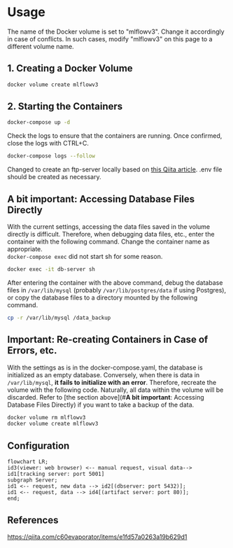 # Usage

The name of the Docker volume is set to "mlflowv3". Change it accordingly in case of conflicts. In such cases, modify "mlflowv3" on this page to a different volume name.

## 1. Creating a Docker Volume

```sh
docker volume create mlflowv3
```

## 2. Starting the Containers

```sh
docker-compose up -d
```

Check the logs to ensure that the containers are running. Once confirmed, close the logs with CTRL+C.

```sh
docker-compose logs --follow
```

Changed to create an ftp-server locally based on [this Qiita article](https://qiita.com/c60evaporator/items/e1fd57a0263a19b629d1#%E3%82%B7%E3%83%8A%E3%83%AA%E3%82%AA4-mlflow-with-remote-tracking-server-backend-and-artifact-stores). .env file should be created as necessary.

## **A bit important**: Accessing Database Files Directly

With the current settings, accessing the data files saved in the volume directly is difficult. Therefore, when debugging data files, etc., enter the container with the following command. Change the container name as appropriate. \
`docker-compose exec` did not start sh for some reason.

```sh
docker exec -it db-server sh
```

After entering the container with the above command, debug the database files in `/var/lib/mysql` (probably `/var/lib/postgres/data` if using Postgres), or copy the database files to a directory mounted by the following command.

```sh
cp -r /var/lib/mysql /data_backup
```

## **Important**: Re-creating Containers in Case of Errors, etc.

With the settings as is in the docker-compose.yaml, the database is initialized as an empty database. Conversely, when there is data in `/var/lib/mysql`, **it fails to initialize with an error**. Therefore, recreate the volume with the following code. Naturally, all data within the volume will be discarded. Refer to [the section above](#**A bit important**: Accessing Database Files Directly) if you want to take a backup of the data.

```sh
docker volume rm mlflowv3
docker volume create mlflowv3
```

## Configuration

```mermaid
flowchart LR;
id3(viewer: web browser) <-- manual request, visual data--> id1[tracking server: port 5001]
subgraph Server;
id1 <-- request, new data --> id2[(dbserver: port 5432)];
id1 <-- request, data --> id4[(artifact server: port 80)];
end;
```

## References

https://qiita.com/c60evaporator/items/e1fd57a0263a19b629d1